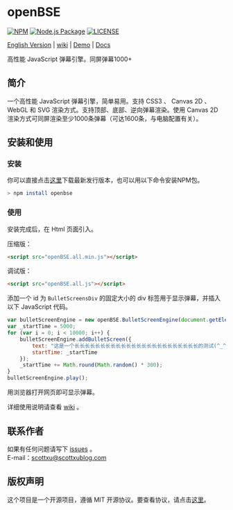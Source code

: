 # openBSE
[![NPM](https://img.shields.io/npm/v/openbse.svg?logo=npm&style=flat-square)](https://www.npmjs.com/package/openbse)
[![Node.js Package](https://img.shields.io/github/workflow/status/iamscottxu/openBSE/Node.js%20Package?label=Node.js%20Package&logo=github&style=flat-square)](https://github.com/iamscottxu/openBSE/actions?query=workflow%3A%22Node.js+Package%22)
[![LICENSE](https://img.shields.io/github/license/iamscottxu/openBSE?style=flat-square)](https://github.com/iamscottxu/openBSE/blob/master/LICENSE)

[English Version](https://github.com/iamscottxu/openBSE/blob/master/README.en.md) |
[wiki](https://github.com/iamscottxu/openBSE/wiki) |
[Demo](https://scott-xu.gitee.io/openbse-demo/openBSEDemo.html) |
[Docs](https://iamscottxu.github.io/openBSE-docs/)

高性能 JavaScript 弹幕引擎。同屏弹幕1000+

## 简介
一个高性能 JavaScript 弹幕引擎，简单易用。支持 CSS3 、 Canvas 2D 、 WebGL 和 SVG 渲染方式。支持顶部、底部、逆向弹幕渲染。使用 Canvas 2D 渲染方式可同屏渲染至少1000条弹幕（可达1600条，与电脑配置有关）。

## 安装和使用
### 安装
你可以直接点击[这里](https://github.com/iamscottxu/openBSE/releases)下载最新发行版本，也可以用以下命令安装NPM包。
```Bash
> npm install openbse
```

### 使用
安装完成后，在 Html 页面引入。

压缩版：
```Html
<script src="openBSE.all.min.js"></script>
```
调试版：
```Html
<script src="openBSE.all.js"></script>
```
添加一个 id 为 `BulletScreensDiv` 的固定大小的 div 标签用于显示弹幕，并插入以下 JavaScript 代码。
```JavaScript
var bulletScreenEngine = new openBSE.BulletScreenEngine(document.getElementById('BulletScreensDiv'));
var _startTime = 5000;
for (var i = 0; i < 10000; i++) {
    bulletScreenEngine.addBulletScreen({
        text: "这是一个长长长长长长长长长长长长长长长长长长长长长长长长的测试(^_^)",
        startTime: _startTime
    });
    _startTime += Math.round(Math.random() * 300);
}
bulletScreenEngine.play();
```

用浏览器打开网页即可显示弹幕。

详细使用说明请查看 [wiki](https://github.com/iamscottxu/openBSE/wiki) 。

## 联系作者
如果有任何问题请写下 [issues](https://github.com/iamscottxu/openBSE/issues) 。<br/>
E-mail：[scottxu@scottxublog.com](mailto:scottxu@scottxublog.com)

## 版权声明
这个项目是一个开源项目，遵循 MIT 开源协议。要查看协议，请点击[这里](https://github.com/iamscottxu/openBSE/blob/master/LICENSE)。
